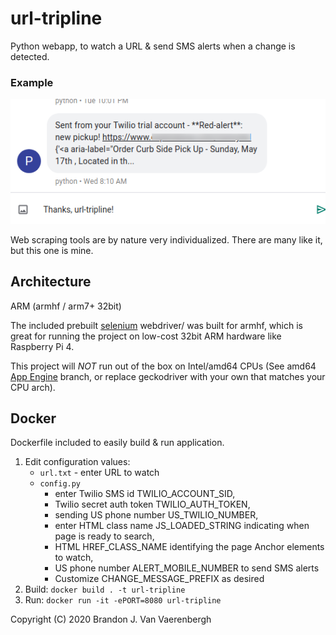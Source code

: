 # url-tripline
Python webapp, to watch a URL &amp; send SMS alerts when a change is detected.

### Example
![SMS alert screenshot](docs/example-screenshot1.png)

Web scraping tools are by nature very individualized. There are many like it, but this one is mine.

## Architecture
ARM (armhf / arm7+ 32bit)

The included prebuilt [selenium](https://github.com/SeleniumHQ/selenium) webdriver/ was built for armhf, which is great for running the project on low-cost 32bit ARM hardware like Raspberry Pi 4.

This project will *NOT* run out of the box on Intel/amd64 CPUs (See amd64 [App Engine](https://github.com/bjamesv/url-tripline/tree/gae-custom-runtime1/webdrivers) branch, or replace geckodriver with your own that matches your CPU arch).

## Docker
Dockerfile included to easily build & run application.

1) Edit configuration values:
    * `url.txt` - enter URL to watch
    * `config.py`
        * enter Twilio SMS id TWILIO_ACCOUNT_SID,
        * Twilio secret auth token TWILIO_AUTH_TOKEN,
        * sending US phone number US_TWILIO_NUMBER,
        * enter HTML class name JS_LOADED_STRING indicating when page is ready to search,
        * HTML HREF_CLASS_NAME identifying the page Anchor elements to watch,
        * US phone number ALERT_MOBILE_NUMBER to send SMS alerts
        * Customize CHANGE_MESSAGE_PREFIX as desired
2) Build: `docker build . -t url-tripline`
3) Run: `docker run -it -ePORT=8080 url-tripline`

Copyright (C) 2020 Brandon J. Van Vaerenbergh
